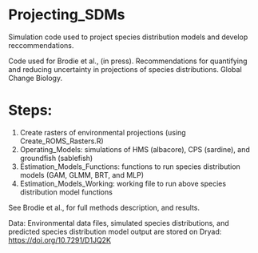 # Projecting_SDMs
Simulation code used to project species distribution models and develop reccommendations.

Code used for Brodie et al., (in press). Recommendations for quantifying and reducing uncertainty in projections of species distributions. Global Change Biology.

# Steps:

1. Create rasters of environmental projections (using Create_ROMS_Rasters.R)
2. Operating_Models: simulations of HMS (albacore), CPS (sardine), and groundfish (sablefish)
3. Estimation_Models_Functions: functions to run species distribution models (GAM, GLMM, BRT, and MLP)
4. Estimation_Models_Working: working file to run above species distribution model functions

See Brodie et al., for full methods description, and results. 

Data:
Environmental data files, simulated species distributions, and predicted species distribution model output are stored on Dryad: https://doi.org/10.7291/D1JQ2K
